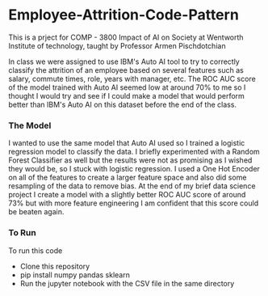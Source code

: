 # Employee-Attrition-Code-Pattern
This is a prject for COMP - 3800 Impact of AI on Society at Wentworth Institute of technology, taught by Professor Armen Pischdotchian

In class we were assigned to use IBM's Auto AI tool to try to correctly classify the attrition of an employee based on several features such as salary, commute times, role, years with manager, etc. The ROC AUC score of the model trained with Auto AI seemed low at around 70% to me so I thought I would try and see if I could make a model that would perform better than IBM's Auto AI on this dataset before the end of the class.

### The Model
I wanted to use the same model that Auto AI used so I trained a logistic regression model to classify the data. I briefly experimented with a Random Forest Classifier as well but the results were not as promising as I wished they would be, so I stuck with logistic regression. I used a One Hot Encoder on all of the features to create a larger feature space and also did some resampling of the data to remove bias. At the end of my brief data science project I create a model with a slightly better ROC AUC score of around 73% but with more feature engineering I am confident that this score could be beaten again.  

### To Run
To run this code
* Clone this repository
* pip install numpy pandas sklearn
* Run the jupyter notebook with the CSV file in the same directory
